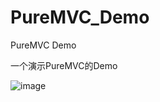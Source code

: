 # PureMVC_Demo
PureMVC Demo

一个演示PureMVC的Demo


 ![image](https://github.com/kenrivcn/PureMVC_Demo/raw/master/screenshot.png)
